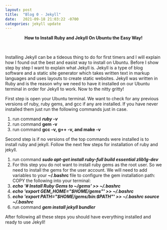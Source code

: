 ```yaml
---
layout: post
title:  "Blog 0 - Jekyll"
date:   2021-09-18 21:03:22 -0700
categories: jekyll update
---
```


<html>
    <head></head>
    <body>
        <p style="text-align: center;"><strong>How to Install Ruby and Jekyll On Ubuntu the Easy Way!</strong></p>
<p>&nbsp;</p>
<p>Installing Jekyll can be a tideous thing to do for first timers and I will explain how I found out the best and easist way to install on Ubuntu. Before I show step by step I want to explain what Jekyll is. Jekyll is a type of blog software and a static site generator which takes written text in markup languages and uses layouts to create static websites. Jekyll was written in Ruby and is the reason why we need to have it installed on our Ubuntu terminal in order for Jekyll to work. Now to the nitty gritty!</p>
<p>First step is open your Ubuntu terminal. We want to check for any previous versions of ruby, ruby gems, and gcc if any are installed. If you have never installed them just run the following commands just in case.&nbsp;</p>
<ol>
<li>run command&nbsp;<strong><em>ruby -v</em></strong></li>
<li>run command&nbsp;<strong>gem -v</strong></li>
<li>run command&nbsp;<strong>gcc -v, g++ -v, and make -v</strong></li>
</ol>
<p>Second step is if no versions of the top commands were installed is to install ruby and jekyll. Follow the next few steps for installation of ruby and jekyll.&nbsp;</p>
<ol>
<li>run command&nbsp;<strong><em>sudo apt-get install ruby-full build essential zlib1g-dev</em></strong></li>
<li>For this step you do not want to install ruby gems as the root user. So we need to install the gems for the user account. We will need to add variables to your <strong>~/.bashrc</strong> file to configure the gem installation path: COPY the following into your terminal:</li>
<li><strong><em><span class="nb">echo</span> <span class="s1">'# Install Ruby Gems to ~/gems'</span> <span class="o">&gt;&gt;</span> ~/.bashrc </em></strong></li>
<li><strong><em><span class="nb">echo</span> <span class="s1">'export GEM_HOME="$HOME/gems"'</span> <span class="o">&gt;&gt;</span> ~/.bashrc </em></strong></li>
<li><strong><em><span class="nb">echo</span> <span class="s1">'export PATH="$HOME/gems/bin:$PATH"'</span> <span class="o">&gt;&gt;</span> ~/.bashrc <span class="nb">source</span> ~/.bashrc</em></strong></li>
<li>run command&nbsp;<strong><em>gem install jekyll bundler</em></strong></li>
</ol>
<p>After following all these steps you should have everything installed and ready to use Jekyll!</p>
    </body>
</html>

